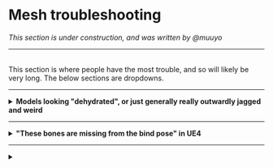 # Mesh troubleshooting
*This section is under construction, and was written by @muuyo*

<hr>
<br>
This section is where people have the most trouble, and so will likely be very long.  
The below sections are dropdowns.
<hr>
<details><summary><b>Models looking "dehydrated", or just generally really outwardly jagged and weird</b></summary>

The dehydration is, almost always, an issue of the armature applied to your model being incorrectly scaled for one of a variety of reasons. However, the remedy is generally the same:

- Verify that the unit scale in Blender (under the Properties window, look for the cone tab) is 0.01. **This is important!** As well, make sure you're using meters.

- Reimport the *source of your skeleton* - either from a GLTF from umodel, or a uemodel from Fmodel.

- Delete the model from this import, as you won't need it; click the skeleton, and hit N to bring up the Viewport sidebar. Under Item, **make sure it's a "normal" size**; e.g. 2.2 meters, and not 0.022 or 220.

- If you need to, scale up your model to match the size of the armature that you just imported. Hit S, then type 100 to scale it up by 100x, for example.

- Select your mesh, then select the new skeleton by control-clicking it, and hit ctrl P then Parent with All Transforms.

- Now, rename this new armature to Armature as standard, and use it as your new base.

If it's instead jagged and explodey, as best I can put it, it's a very similar issue - go into the armature's Edit or Pose modes and make sure the bones line up with your model. If not, set the Location (under the same sidebar) to 0/0/0 on the Armature, do the same to the Model, and move the model to where it needs to be in order to line up with the Armature.
</details>
<hr>

<details><summary><b>"These bones are missing from the bind pose" in UE4</b></summary>

You almost certainly have "Add Leaf Bones" on in your Blender model export settings. Please check the [Blender page](../tools/blender.md) for the correct export settings. You can save these as an Operator Preset so you don't have to redo it every time. 

</details>
<hr>
<details><summary><b> </b></summary>
</details>